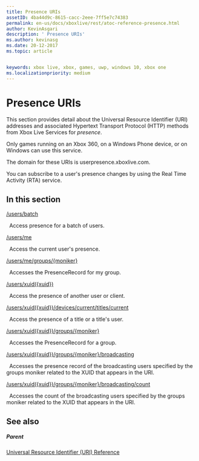 ```yaml
---
title: Presence URIs
assetID: 4ba44d9c-8615-cacc-2eee-7ff5e7c74383
permalink: en-us/docs/xboxlive/rest/atoc-reference-presence.html
author: KevinAsgari
description: ' Presence URIs'
ms.author: kevinasg
ms.date: 20-12-2017
ms.topic: article


keywords: xbox live, xbox, games, uwp, windows 10, xbox one
ms.localizationpriority: medium
---
```



# Presence URIs
 
This section provides detail about the Universal Resource Identifier (URI) addresses and associated Hypertext Transport Protocol (HTTP) methods from Xbox Live Services for *presence*.
 
Only games running on an Xbox 360, on a Windows Phone device, or on Windows can use this service.
 
The domain for these URIs is userpresence.xboxlive.com.
 
You can subscribe to a user's presence changes by using the Real Time Activity (RTA) service.
 
<a id="ID4ERB"></a>

 
## In this section

[/users/batch](uri-usersbatch.md)

&nbsp;&nbsp;Access presence for a batch of users.

[/users/me](uri-usersme.md)

&nbsp;&nbsp;Access the current user's presence.

[/users/me/groups/{moniker}](uri-usersmegroupsmoniker.md)

&nbsp;&nbsp;Accesses the PresenceRecord for my group.

[/users/xuid({xuid})](uri-usersxuid.md)

&nbsp;&nbsp;Access the presence of another user or client.

[/users/xuid({xuid})/devices/current/titles/current](uri-usersxuiddevicescurrenttitlescurrent.md)

&nbsp;&nbsp;Access the presence of a title or a title's user.

[/users/xuid({xuid})/groups/{moniker}](uri-usersxuidgroupsmoniker.md)

&nbsp;&nbsp;Accesses the PresenceRecord for a group.

[/users/xuid({xuid})/groups/{moniker}/broadcasting](uri-usersxuidgroupsmonikerbroadcasting.md)

&nbsp;&nbsp;Accesses the presence record of the broadcasting users specified by the groups moniker related to the XUID that appears in the URI.

[/users/xuid({xuid})/groups/{moniker}/broadcasting/count](uri-usersxuidgroupsmonikerbroadcastingcount.md)

&nbsp;&nbsp;Accesses the count of the broadcasting users specified by the groups moniker related to the XUID that appears in the URI.
 
<a id="ID4EMC"></a>

 
## See also
 
<a id="ID4EOC"></a>

 
##### Parent 

[Universal Resource Identifier (URI) Reference](../atoc-xboxlivews-reference-uris.md)

   